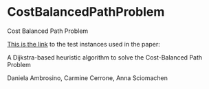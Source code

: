 # CostBalancedPathProblem
Cost Balanced Path Problem

[This is the link](https://drive.google.com/drive/folders/19ZTJuCX7ghQ4FeIcQi_cvZtBBuPMYssx?usp=sharing) 
to the test instances used in the paper:

A Dijkstra-based heuristic algorithm to solve the Cost-Balanced
Path Problem

Daniela Ambrosino,
Carmine Cerrone,
Anna Sciomachen
